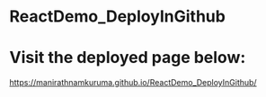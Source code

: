 # ReactDemo_DeployInGithub
# Visit the deployed page below:
https://manirathnamkuruma.github.io/ReactDemo_DeployInGithub/
